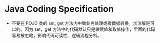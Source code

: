 # Java Coding Specification

- 不要在 POJO 类的 set, get 方法内中做业务处理或者数据转换，加注解是可以的。因为 set，get 方法中的代码默认只是做赋值和取值操作，里面的代码容易被忽略，影响代码可读性、逻辑流程分析。